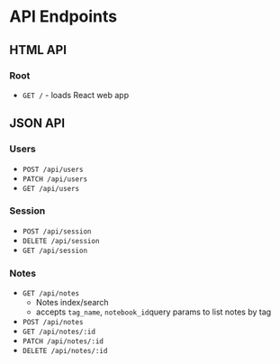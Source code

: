 # API Endpoints 

## HTML API 

### Root 

* ```GET /``` - loads React web app 

## JSON API 

### Users 

* ```POST /api/users```
* ```PATCH /api/users```
* ```GET /api/users```

### Session 

* ```POST /api/session```
* ```DELETE /api/session```
* ```GET /api/session```

### Notes 

* ```GET /api/notes```
 	* Notes index/search
 	* accepts ```tag_name```, ```notebook_id```query params to list notes by tag 
*  ```POST /api/notes```
*  ```GET /api/notes/:id```
*  ```PATCH /api/notes/:id```
*  ```DELETE /api/notes/:id```



